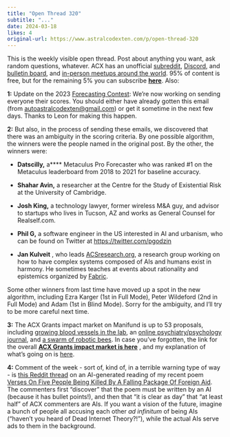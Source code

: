 ```yaml
---
title: "Open Thread 320"
subtitle: "..."
date: 2024-03-18
likes: 4
original-url: https://www.astralcodexten.com/p/open-thread-320
---
```

This is the weekly visible open thread. Post about anything you want, ask random questions, whatever. ACX has an unofficial [subreddit](https://www.reddit.com/r/slatestarcodex/), [Discord](https://discord.gg/RTKtdut), and [bulletin board](https://www.datasecretslox.com/index.php), and [in-person meetups around the world](https://www.lesswrong.com/community?filters%5B0%5D=SSC). 95% of content is free, but for the remaining 5% you can subscribe **[here](https://astralcodexten.substack.com/subscribe?)**. Also:

**1:** Update on the 2023 [Forecasting Contest](/p/who-predicted-2023): We’re now working on sending everyone their scores. You should either have already gotten this email (from autoastralcodexten@gmail.com) or get it sometime in the next few days. Thanks to Leon for making this happen.

**2:** But also, in the process of sending these emails, we discovered that there was an ambiguity in the scoring criteria. By one possible algorithm, the winners were the people named in the original post. By the other, the winners were:

  * **Datscilly,** a**** Metaculus Pro Forecaster who was ranked #1 on the Metaculus leaderboard from 2018 to 2021 for baseline accuracy.

  * **Shahar Avin,** a researcher at the Centre for the Study of Existential Risk at the University of Cambridge.

  * **Josh King,** a technology lawyer, former wireless M&A guy, and advisor to startups who lives in Tucson, AZ and works as General Counsel for Realself.com.

  * **Phil G,** a software engineer in the US interested in AI and urbanism, who can be found on Twitter at <https://twitter.com/pgodzin>

  * **Jan Kulveit** , who leads [ACSresearch.org](https://acsresearch.org/), a research group working on how to have complex systems composed of AIs and humans exist in harmony. He sometimes teaches at events about rationality and epistemics organized by [Fabric](https://www.fabric.camp/).




Some other winners from last time have moved up a spot in the new algorithm, including Ezra Karger (1st in Full Mode), Peter Wildeford (2nd in Full Mode) and Adam (1st in Blind Mode). Sorry for the ambiguity, and I’ll try to be more careful next time.

**3:** The ACX Grants impact market on Manifund is up to 53 proposals, including [growing blood vessels in the lab](https://manifund.com/projects/growing-human-bl), an [online psychiatry/psychology journal](https://manifund.com/projects/start-an-online-), and [a swarm of robotic bees](https://manifund.com/projects/running-a-bio-in). In case you’ve forgotten, the link for the overall **[ACX Grants impact market is here](https://manifund.com/causes/acx-grants-2024?tab=certs)** , and my explanation of what’s going on is [here](/p/acx-grants-followup-impact-market).

**4:** Comment of the week - sort of, kind of, in a terrible warning type of way - is [this Reddit thread](https://www.reddit.com/r/MediaSynthesis/comments/1bemixy/verses_on_five_people_being_killed_by_a_falling/) on an AI-generated reading of my recent poem [Verses On Five People Being Killed By A Falling Package Of Foreign Aid](/p/verses-on-five-people-being-killed). The commenters first “discover” that the poem must be written by an AI (because it has bullet points!), and then that “it is clear as day” that “at least half” of ACX commenters are AIs. If you want a vision of the future, imagine a bunch of people all accusing each other _ad infinitum_ of being AIs (“haven’t you heard of Dead Internet Theory?!”), while the actual AIs serve ads to them in the background.
